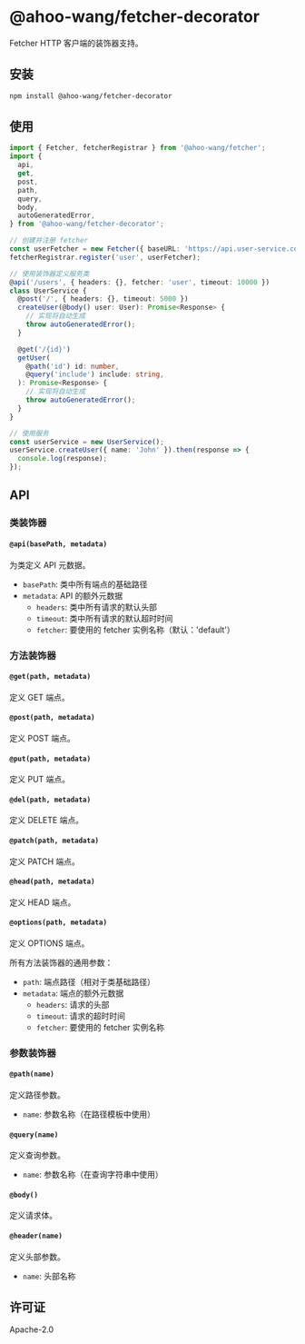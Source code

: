 # @ahoo-wang/fetcher-decorator

Fetcher HTTP 客户端的装饰器支持。

## 安装

```bash
npm install @ahoo-wang/fetcher-decorator
```

## 使用

```typescript
import { Fetcher, fetcherRegistrar } from '@ahoo-wang/fetcher';
import {
  api,
  get,
  post,
  path,
  query,
  body,
  autoGeneratedError,
} from '@ahoo-wang/fetcher-decorator';

// 创建并注册 fetcher
const userFetcher = new Fetcher({ baseURL: 'https://api.user-service.com' });
fetcherRegistrar.register('user', userFetcher);

// 使用装饰器定义服务类
@api('/users', { headers: {}, fetcher: 'user', timeout: 10000 })
class UserService {
  @post('/', { headers: {}, timeout: 5000 })
  createUser(@body() user: User): Promise<Response> {
    // 实现将自动生成
    throw autoGeneratedError();
  }

  @get('/{id}')
  getUser(
    @path('id') id: number,
    @query('include') include: string,
  ): Promise<Response> {
    // 实现将自动生成
    throw autoGeneratedError();
  }
}

// 使用服务
const userService = new UserService();
userService.createUser({ name: 'John' }).then(response => {
  console.log(response);
});
```

## API

### 类装饰器

#### `@api(basePath, metadata)`

为类定义 API 元数据。

- `basePath`: 类中所有端点的基础路径
- `metadata`: API 的额外元数据
    - `headers`: 类中所有请求的默认头部
    - `timeout`: 类中所有请求的默认超时时间
    - `fetcher`: 要使用的 fetcher 实例名称（默认：'default'）

### 方法装饰器

#### `@get(path, metadata)`

定义 GET 端点。

#### `@post(path, metadata)`

定义 POST 端点。

#### `@put(path, metadata)`

定义 PUT 端点。

#### `@del(path, metadata)`

定义 DELETE 端点。

#### `@patch(path, metadata)`

定义 PATCH 端点。

#### `@head(path, metadata)`

定义 HEAD 端点。

#### `@options(path, metadata)`

定义 OPTIONS 端点。

所有方法装饰器的通用参数：

- `path`: 端点路径（相对于类基础路径）
- `metadata`: 端点的额外元数据
    - `headers`: 请求的头部
    - `timeout`: 请求的超时时间
    - `fetcher`: 要使用的 fetcher 实例名称

### 参数装饰器

#### `@path(name)`

定义路径参数。

- `name`: 参数名称（在路径模板中使用）

#### `@query(name)`

定义查询参数。

- `name`: 参数名称（在查询字符串中使用）

#### `@body()`

定义请求体。

#### `@header(name)`

定义头部参数。

- `name`: 头部名称

## 许可证

Apache-2.0
